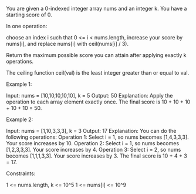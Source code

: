 You are given a 0-indexed integer array nums and an integer k. You have a
starting score of 0.

In one operation:


choose an index i such that 0 <= i < nums.length,
increase your score by nums[i], and
replace nums[i] with ceil(nums[i] / 3).


Return the maximum possible score you can attain after applying exactly k
operations.

The ceiling function ceil(val) is the least integer greater than or equal to
val.


Example 1:


Input: nums = [10,10,10,10,10], k = 5
Output: 50
Explanation: Apply the operation to each array element exactly once. The
final score is 10 + 10 + 10 + 10 + 10 = 50.


Example 2:


Input: nums = [1,10,3,3,3], k = 3
Output: 17
Explanation: You can do the following operations:
Operation 1: Select i = 1, so nums becomes [1,4,3,3,3]. Your score increases
by 10.
Operation 2: Select i = 1, so nums becomes [1,2,3,3,3]. Your score increases
by 4.
Operation 3: Select i = 2, so nums becomes [1,1,1,3,3]. Your score increases
by 3.
The final score is 10 + 4 + 3 = 17.



Constraints:


1 <= nums.length, k <= 10^5
1 <= nums[i] <= 10^9




